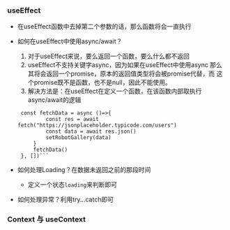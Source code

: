 ### useEffect
- 在useEffect函数中去掉第二个参数的话，那么函数将会一直执行
- 如何在useEffect中使用async/await？
    1. 对于useEffect来说，要么返回一个函数，要么什么都不返回
    2. useEffect不支持关键字async，因为如果在useEffect中使用async
    那么其将会返回一个promise，原本的返回值类型将会被promise代替，而
    这个promise既不是函数，也不是null，因此不能使用。
    3. 解决方法是：在useEffect在定义一个函数，在该函数内部取执行
    async/await的逻辑
    ```useEffect(() => {
     const fetchData = async ()=>{
             const res = await fetch("https://jsonplaceholder.typicode.com/users")
             const data = await res.json()
             setRobotGallery(data)
         }
         fetchData()
     }, [])```
- 如何处理Loading？在数据未返回之前的那段时间
    - 定义一个状态`loading`来判断即可
    
- 如何处理异常？利用try...catch即可

### Context 与 useContext
